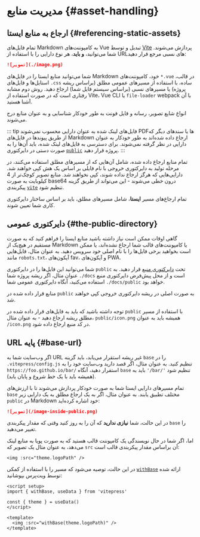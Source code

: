 # مدیریت منابع {#asset-handling}

## ارجاع به منابع ایستا {#referencing-static-assets}

تمام فایل‌های Markdown به کامپوننت‌های Vue تبدیل و توسط [Vite](https://vitejs.dev/guide/assets.html) پردازش می‌شوند. شما می‌توانید، **و باید**، هر نوع دارایی را با استفاده از URL‌های نسبی مرجع قرار دهید:

```md
![تصویر](./image.png)
```

شما می‌توانید منابع ایستا را در فایل‌های Markdown خود، کامپوننت‌های `*.vue` در قالب، استایل‌ها و فایل‌های `.css` ساده، با استفاده از مسیرهای عمومی مطلق (براساس ریشه پروژه) یا مسیرهای نسبی (براساس سیستم فایل شما) ارجاع دهید. روش دوم مشابه رفتاری است که در صورت استفاده از Vite، Vue CLI یا `file-loader` webpack با آن آشنا هستید.

انواع شایع تصویر، رسانه و فایل فونت به طور خودکار شناسایی و به عنوان منابع درج می‌شوند.

::: tip فایل‌های لینک شده به عنوان دارایی محسوب نمی‌شوند
PDFها یا سند‌های دیگر که از طریق پیوندها در فایل‌های Markdown ارجاع داده شده‌اند به طور خودکار به عنوان دارایی در نظر گرفته نمی‌شوند. برای دسترسی به فایل‌های لینک شده، باید آن‌ها را به صورت دستی در دایرکتوری [`public`](#the-public-directory) پروژه قرار دهید.
:::

تمام منابع ارجاع داده شده، شامل آن‌هایی که از مسیرهای مطلق استفاده می‌کنند، در مرحله تولید به دایرکتوری خروجی با نام فایلی بر اساس یک هش کپی خواهند شد. دارایی‌هایی که هرگز ارجاع نداده شوند، کپی نخواهند شد. منابع تصویر کوچک‌تر از 4 کیلوبایت به صورت base64 درون خطی می‌شوند - این می‌تواند از طریق گزینه پیکربندی [`vite`](../reference/site-config#vite) تنظیم شود.

تمام ارجاع‌های مسیر **ایستا**، شامل مسیرهای مطلق، باید بر اساس ساختار دایرکتوری کاری شما تعیین شوند.

## دایرکتوری عمومی {#the-public-directory}

گاهی اوقات ممکن است نیاز داشته باشید منابع ایستا را فراهم کنید که به صورت مستقیم در هیچ‌یک از Markdown یا کامپوننت‌های قالب شما ارجاع نشده‌اند، یا ممکن است بخواهید برخی فایل‌ها را با نام اصلی خود سرویس دهید. به عنوان مثال، فایل‌هایی مانند `robots.txt`، آیکون‌های fav، و آیکون‌های PWA.

شما می‌توانید این فایل‌ها را در دایرکتوری `public` تحت [دایرکتوری منبع](./routing#source-directory) قرار دهید. به عنوان مثال، اگر ریشه پروژه شما `./docs` است و از محل پیش‌فرض دایرکتوری منبع استفاده می‌کنید، آنگاه دایرکتوری عمومی شما `./docs/public` خواهد بود.

منابع قرار داده شده در `public` به صورت اصلی در ریشه دایرکتوری خروجی کپی خواهند شد.

توجه داشته باشید که باید به فایل‌های قرار داده شده در `public` با استفاده از مسیر مطلق ریشه ارجاع دهید - به عنوان مثال، `public/icon.png` همیشه باید به عنوان `/icon.png` در کد منبع ارجاع داده شود.

## URL پایه {#base-url}

اگر وب‌سایت شما به URL غیر ریشه استقرار می‌یابد، باید گزینه `base` را در `.vitepress/config.js` تنظیم کنید. به عنوان مثال، اگر قصد دارید وب‌سایت خود را به `https://foo.github.io/bar/` استقرار دهید، آنگاه `base` باید به `'/bar/'` تنظیم شود (همیشه باید با یک خط شروع و پایان یابد).

تمام مسیرهای دارایی ایستا شما به صورت خودکار پردازش می‌شوند تا با ارزش‌های `base` مختلف تطبیق یابند. به عنوان مثال، اگر به یک ارجاع مطلق به یک دارایی زیر `public` در Markdown خود اشاره کرده‌اید:

```md
![تصویر](/image-inside-public.png)
```

در این حالت، شما **نیازی ندارید** که آن را به روز کنید وقتی که مقدار پیکربندی `base` را تغییر می‌دهید.

اما، اگر شما در حال نویسندگی یک کامپوننت قالب هستید که به صورت پویا به منابع لینک می‌دهد، به عنوان مثال یک تصویر که `src` آن براساس مقدار پیکربندی قالب است:

```vue
<img :src="theme.logoPath" />
```

در این حالت، توصیه می‌شود که مسیر را با استفاده از کمکی [`withBase`](../reference/runtime-api#withbase) ارائه شده توسط ویت‌پرس بپوشانید:

```vue
<script setup>
import { withBase, useData } from 'vitepress'

const { theme } = useData()
</script>

<template>
  <img :src="withBase(theme.logoPath)" />
</template>
```